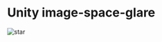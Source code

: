 # Unity image-space-glare
![star](https://github.com/mxrhyx233/image-space-glare/blob/master/star.png)
